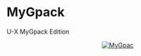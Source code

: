 # MyGpack

U-X MyGpack Edition

<p align="center">
   <a href = "https://heroku.com/deploy?template=https://github.com/Doom098/MyGpack/tree/main&env[BUILD_CMD]=echo%20None&env[INSTALL_CMD]=pip3%20install%20--no-cache-dir%20-r%20requirements.txt&env[LAUNCH_CMD]=bash%20run&env[ZIP_LINK]=https://codeload.github.com/TeamUltroid/Ultroid/zip/refs/heads/main.zip"><img src="https://www.herokucdn.com/deploy/button.svg" alt="MyGpac" </a>
</p>
<br>
